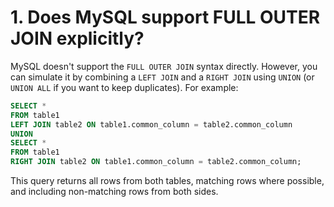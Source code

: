 # 1. Does MySQL support FULL OUTER JOIN explicitly?

MySQL doesn't support the `FULL OUTER JOIN` syntax directly. However, you can simulate it by combining a `LEFT JOIN` and a `RIGHT JOIN` using `UNION` (or `UNION ALL` if you want to keep duplicates). For example:

```sql
SELECT *
FROM table1
LEFT JOIN table2 ON table1.common_column = table2.common_column
UNION
SELECT *
FROM table1
RIGHT JOIN table2 ON table1.common_column = table2.common_column;
```

This query returns all rows from both tables, matching rows where possible, and including non-matching rows from both sides.